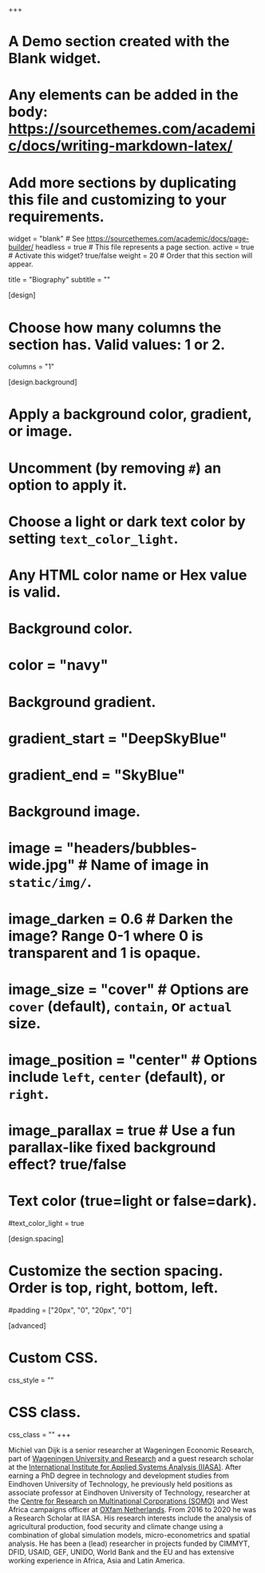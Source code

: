 +++
# A Demo section created with the Blank widget.
# Any elements can be added in the body: https://sourcethemes.com/academic/docs/writing-markdown-latex/
# Add more sections by duplicating this file and customizing to your requirements.

widget = "blank"  # See https://sourcethemes.com/academic/docs/page-builder/
headless = true  # This file represents a page section.
active = true  # Activate this widget? true/false
weight = 20  # Order that this section will appear.

title = "Biography"
subtitle = ""

[design]
  # Choose how many columns the section has. Valid values: 1 or 2.
  columns = "1"

[design.background]
  # Apply a background color, gradient, or image.
  #   Uncomment (by removing `#`) an option to apply it.
  #   Choose a light or dark text color by setting `text_color_light`.
  #   Any HTML color name or Hex value is valid.

  # Background color.
  # color = "navy"
  
  # Background gradient.
  # gradient_start = "DeepSkyBlue"
  # gradient_end = "SkyBlue"
  
  # Background image.
  # image = "headers/bubbles-wide.jpg"  # Name of image in `static/img/`.
  # image_darken = 0.6  # Darken the image? Range 0-1 where 0 is transparent and 1 is opaque.
  # image_size = "cover"  #  Options are `cover` (default), `contain`, or `actual` size.
  # image_position = "center"  # Options include `left`, `center` (default), or `right`.
  # image_parallax = true  # Use a fun parallax-like fixed background effect? true/false

  # Text color (true=light or false=dark).
  #text_color_light = true

[design.spacing]
  # Customize the section spacing. Order is top, right, bottom, left.
  #padding = ["20px", "0", "20px", "0"]

[advanced]
 # Custom CSS. 
 css_style = ""
 
 # CSS class.
 css_class = ""
+++

Michiel van Dijk is a senior researcher at Wageningen Economic Research, part of [Wageningen University and Research](www.wur.nl) and a guest research scholar at the [International Institute for Applied Systems Analysis (IIASA)](https://iiasa.ac.at/). After earning a PhD degree in technology and development studies from Eindhoven University of Technology, he previously held positions as associate professor at Eindhoven University of Technology, researcher at the [Centre for Research on Multinational Corporations (SOMO)](www.somo.nl) and West Africa campaigns officer at [OXfam Netherlands](https://www.oxfamnovib.nl/). From 2016 to 2020 he was a Research Scholar at IIASA. His research interests include the analysis of agricultural production, food security and climate change using a combination of global simulation models, micro-econometrics and spatial analysis. He has been a (lead) researcher in projects funded by CIMMYT, DFID, USAID, GEF, UNIDO, World Bank and the EU and has extensive working experience in Africa, Asia and Latin America.

<!--

modeling of the [water-energy-land nexus](https://iiasa.ac.at/web/home/research/iswel/ISWEL.html)

I obtained my M.Sc. degree in quantitative economics from Maastricht University in 1999. In the same year I started with my PhD in technology and development studies at Eindhoven University of Technology. In my pHd thesis I studied the the development and 'catching up' of the Indonesian pulp and paper industry, which was one of the fastest (but not necessarily positive) developing industrial sectors in Indonesia in the 1990s. In my thesis I tried to insights from economics and innovation studies with industry characteristics related to technical and engineering features of this particular sector. The project was linked to the [Groningen Growth and Development Centre (GGDC)](https://www.rug.nl/ggdc/?lang=en) research of analysing long-run growth to better understand economic development. To collect data and enhance my understanding of the industry, I spend eight months at the Centre for Strategic and 
I received my PhD in 2004 and related papers can be found here, here and here.  

After my PhD I stayed a year at the Eindhoven University of Technology as assistent professor responsible for a courses on Development Planning, Economics of Technical Change and Globalization. After this I felt it was time to get more practical experience in development and (voluntarily) worked for as lending officer for a small micro-finance institution in Maracay Venezuela. 

In 2005 I joined the [Centre for Research on Multinational Corporations (SOMO)](www.somo.nl) as researcher on tax and finance issues. I was one of the lead authors on a report titled [The Netherlands: A tax haven?](https://www.somo.nl/the-netherlands-a-tax-haven/?noredirect=en_GB) that analyzed whether the Netherlands could be regard as a tax haven, which was featured on the front page of one of the [major Dutch newspapers](https://www.volkskrant.nl/nieuws-achtergrond/fiscus-lokt-dagelijks-5-papieren-bv-s-naar-nederland~b91321c5/), the Dutch news, [the New York Times](https://www.nytimes.com/2007/02/04/business/yourmoney/04amster.html) and Le Monde. It was probably the first major report that tried to analyze this topic in detail and brought it to the attention of the general public. Interestingly, the question whether the Netherlands can be considered as a tax haven is still relevant today.

From 2008 till 2011 I worked for [Oxfam Novib](https://www.oxfamnovib.nl/), the Dutch branch of the international NGO Oxfam, as West African Campaigns officer. My main task was to support and facilitate the regional 'Economic Justice' campaign in collaboration with representatives from other Oxfams, local NGOs and small farmers associations. I mainly focussed on agricultural topics and spend most time in Nigeria and Ghana with regular visits to Burkina Faso, Senegal and Mali. During my time at Oxfam, I became interested in the role of small-scale farming in economic development countries and broader related topics such as food security and agricultural innovation.

As I was missing research, I decided to move back to (applied) research and started as researcher at [Wageningen Economic Research](https://www.wur.nl/en/Research-Results/Research-Institutes/Economic-Research.htm) (at that time still named LEI Wageningen), which is part of [Wageningen University](https://www.wur.nl/en.htm) in 2011. I was lucky to get immediately involved in the EU funded [FOODSECURE](https://www.foodsecure.eu/) project, which aim was to assess future global food security under different scenarios using an ensemble of models, including our in-house global computable general equilibrium (CGE) model [MAGNET](https://www.magnet-model.org/). In 2012, I participated in the [GTAP](https://www.gtap.agecon.purdue.edu/) course to improve my understanding of CGE modelling. I was responsible for leading a work package that developed the scenarios for further modelling, which results are publised [here] and [here].

I also started to collaborate with colleagues from the Plant Production Systems (PPS) of Wageningen university on yield gap analysis, which looks at the gap between potential and actual agricultural production. As part of the [Global Yield Gap Atlas (GYGA)](http://www.yieldgap.org/), we developed a framework to disentangle the agronomic and economic determinants of the yield gap and identified the policies that would address each of these factors. The framework with and application to Tanzania and follow up research on Ethiopia can be found here and here, respectively.  

To expand my horizon, I joined IIASA’s Ecosystems Services and Management Program (ESM) as a Research Scholar in November 2016. 

At IIASA I mainly worked on the Integrated Solutions for Water, Energy, and Land (IS-WEL) project funded by IIASA, UNIDO and GEF to assess the food-energy-water nexus at global and sub-regional level using a combination of models. My main contribution was the development of the GLOBIOM model by integrating and linking micro-level survey data. 

Mid 2020, I moved back to Wageninge Economic Research to resume my position as senior research. I am currently working on projects to 

In addition, Dr. van Dijk is involved in projects funded by DFID and CIMMYT to analyze maize yield gaps in several African countries using integrating agronomic and economic approaches and he participates in the scenario development and modeling of global food and nutrition security futures as part of the FP7 FOODSECURE project. Previous projects included the assessment of climate change, food security and poverty in Ghana, the analysis of future land use in Vietnam and an assessment of the bio-based economy in Malaysia.




, Oxfam Netherlands and Wageningen Economic Research (formerly known as LEI), where he is continuing his assignment as senior researcher for one day per week. 

-->